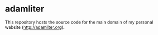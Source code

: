 adamliter
===================

This repository hosts the source code for the main domain of my personal website (http://adamliter.org).
